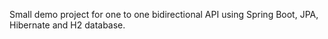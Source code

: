 Small demo project for one to one bidirectional API using Spring Boot, JPA, Hibernate and H2 database.
